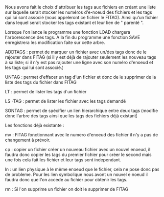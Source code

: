 Nous avons fait le choix d'attribuer les tags aux fichiers en créant une liste 
sur laquelle serait stocker les numéros d'e-noeud des fichiers et les tags qui 
lui sont associé (nous appeleront ce fichier le FITAG). Ainsi qu'un fichier 
dans lequel serait stocker les tags existant et leur lien de " parenté ". 

Lorsque l'on lance le programme une fonction LOAD chargera l'arborescence des
tags. A la fin du programme une fonction SAVE enregistrera les modification 
faite sur cette arbre.

ADDTAGS : permet de marquer un fichier avec un/des tags donc de le rajouter 
dans FITAG (si il y est déjà de rajouter seulement les nouveau tags à sa liste; 
si il n'y est pas rajouter une ligne avec son numéro d'enoeud et les tags qui 
lui sont associé.)

UNTAG : permet d'effacer un tag d'un fichier et donc de le supprimer de la liste 
des tags du fichier dans FITAG

LT : permet de lister les tags d'un fichier

LS -TAG : permet de lister les fichier avec les tags demandé

SONTAG : permet de spécifier un lien hierarchique entre deux tags (modifie donc 
l'arbre des tags ainsi que les tags des fichiers déjà existant)

Les fonctions déjà existante :

mv : FITAG fonctionnant avec le numero d'enoeud des fichier il n'y a pas de 
changement à prévoir.

cp : copier un fichier créer un nouveau fichier avec un nouvel enoeud, il faudra
donc copier les tags du premier fichier pour créer le second mais une fois cela 
fait les fichier et leur tags sont independant.

ln : un lien physique à le même enoeud que le fichier, cela ne pose donc pas de 
probleme.
Pour les lien symbolique nous avont un nouvel e noeud il faudra donc que l'on 
accede au fichier pour obtenir les tags.

rm : Si l'on supprime un fichier on doit le supprimer de FITAG